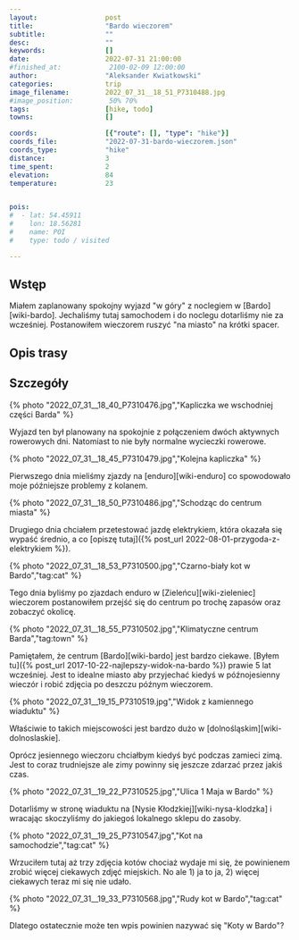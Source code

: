 ```yaml
---
layout:                 post
title:                  "Bardo wieczorem"
subtitle:               ""
desc:                   ""
keywords:               []
date:                   2022-07-31 21:00:00
#finished_at:            2100-02-09 12:00:00
author:                 "Aleksander Kwiatkowski"
categories:             trip
image_filename:         2022_07_31__18_51_P7310488.jpg
#image_position:         50% 70%
tags:                   [hike, todo]
towns:                  []

coords:                 [{"route": [], "type": "hike"}]
coords_file:            "2022-07-31-bardo-wieczorem.json"
coords_type:            "hike"
distance:               3
time_spent:             2
elevation:              84
temperature:            23


pois:
#  - lat: 54.45911
#    lon: 18.56281
#    name: POI
#    type: todo / visited

---
```



## Wstęp

Miałem zaplanowany spokojny wyjazd "w góry" z noclegiem w [Bardo][wiki-bardo].
Jechaliśmy tutaj samochodem i do noclegu dotarliśmy nie za wcześniej. Postanowiłem
wieczorem ruszyć "na miasto" na krótki spacer.

## Opis trasy

<div class="strava-embed-placeholder" data-embed-type="activity" data-embed-id="7725134520"></div><script src="https://strava-embeds.com/embed.js"></script>

## Szczegóły

{% photo "2022_07_31__18_40_P7310476.jpg","Kapliczka we wschodniej części Barda" %}

Wyjazd ten był planowany na spokojnie z połączeniem dwóch aktywnych rowerowych dni.
Natomiast to nie były normalne wycieczki rowerowe.

{% photo "2022_07_31__18_45_P7310479.jpg","Kolejna kapliczka" %}

Pierwszego dnia mieliśmy zjazdy na [enduro][wiki-enduro] co spowodowało
moje późniejsze problemy z kolanem.

{% photo "2022_07_31__18_50_P7310486.jpg","Schodząc do centrum miasta" %}

Drugiego dnia chciałem przetestować jazdę elektrykiem, która okazała się wypaść
średnio, a co [opiszę tutaj]({% post_url 2022-08-01-przygoda-z-elektrykiem %}).

{% photo "2022_07_31__18_53_P7310500.jpg","Czarno-biały kot w Bardo","tag:cat" %}

Tego dnia byliśmy po zjazdach enduro w [Zieleńcu][wiki-zieleniec] wieczorem
postanowiłem przejść się do centrum po trochę zapasów oraz zobaczyć okolicę.

{% photo "2022_07_31__18_55_P7310502.jpg","Klimatyczne centrum Barda","tag:town" %}

Pamiętałem, że centrum [Bardo][wiki-bardo] jest bardzo ciekawe.
[Byłem tu]({% post_url 2017-10-22-najlepszy-widok-na-bardo %}) prawie 5
lat wcześniej. Jest to idealne miasto aby przyjechać kiedyś w późnojesienny
wieczór i robić zdjęcia po deszczu późnym wieczorem.

{% photo "2022_07_31__19_15_P7310519.jpg","Widok z kamiennego wiaduktu" %}

Właściwie to takich miejscowości jest bardzo dużo w [dolnośląskim][wiki-dolnoslaskie].

Oprócz jesiennego wieczoru chciałbym kiedyś być podczas zamieci zimą.
Jest to coraz trudniejsze ale zimy powinny się jeszcze zdarzać przez jakiś czas.

{% photo "2022_07_31__19_22_P7310525.jpg","Ulica 1 Maja w Bardo" %}

Dotarliśmy w stronę wiaduktu na [Nysie Kłodzkiej][wiki-nysa-klodzka]
i wracając skoczyliśmy do jakiegoś lokalnego sklepu do zasoby.

{% photo "2022_07_31__19_25_P7310547.jpg","Kot na samochodzie","tag:cat" %}

Wrzuciłem tutaj aż trzy zdjęcia kotów chociaż wydaje mi się, że powinienem
zrobić więcej ciekawych zdjęć miejskich. No ale 1) ja to ja, 2) więcej
ciekawych teraz mi się nie udało.

{% photo "2022_07_31__19_33_P7310568.jpg","Rudy kot w Bardo","tag:cat" %}

Dlatego ostatecznie może ten wpis powinien nazywać się "Koty w Bardo"?
